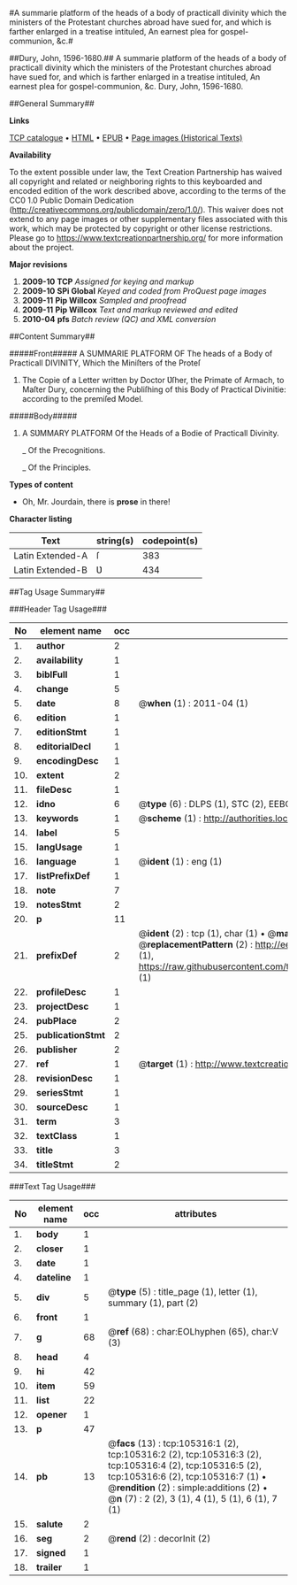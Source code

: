 #A summarie platform of the heads of a body of practicall divinity which the ministers of the Protestant churches abroad have sued for, and which is farther enlarged in a treatise intituled, An earnest plea for gospel-communion, &c.#

##Dury, John, 1596-1680.##
A summarie platform of the heads of a body of practicall divinity which the ministers of the Protestant churches abroad have sued for, and which is farther enlarged in a treatise intituled, An earnest plea for gospel-communion, &c.
Dury, John, 1596-1680.

##General Summary##

**Links**

[TCP catalogue](http://www.ota.ox.ac.uk/tcp/)  • 
[HTML](http://tei.it.ox.ac.uk/tcp/Texts-HTML/free/A37/A37090.html)  • 
[EPUB](http://tei.it.ox.ac.uk/tcp/Texts-EPUB/free/A37/A37090.epub) • 
[Page images (Historical Texts)](https://historicaltexts.jisc.ac.uk/eebo-16350189e)

**Availability**

To the extent possible under law, the Text Creation Partnership has waived all copyright and related or neighboring rights to this keyboarded and encoded edition of the work described above, according to the terms of the CC0 1.0 Public Domain Dedication (http://creativecommons.org/publicdomain/zero/1.0/). This waiver does not extend to any page images or other supplementary files associated with this work, which may be protected by copyright or other license restrictions. Please go to https://www.textcreationpartnership.org/ for more information about the project.

**Major revisions**

1. __2009-10__ __TCP__ *Assigned for keying and markup*
1. __2009-10__ __SPi Global__ *Keyed and coded from ProQuest page images*
1. __2009-11__ __Pip Willcox__ *Sampled and proofread*
1. __2009-11__ __Pip Willcox__ *Text and markup reviewed and edited*
1. __2010-04__ __pfs__ *Batch review (QC) and XML conversion*

##Content Summary##

#####Front#####
A SUMMARIE PLATFORM OF The heads of a Body of Practicall DIVINITY, Which the Miniſters of the Proteſ
1. The Copie of a Letter written by Doctor Ʋſher, the Primate of Armach, to Maſter Dury, concerning the Publiſhing of this Body of Practical Divinitie: according to the premiſed Model.

#####Body#####

1. A SƲMMARY PLATFORM Of the Heads of a Bodie of Practicall Divinity.

    _ Of the Precognitions.

    _ Of the Principles.

**Types of content**

  * Oh, Mr. Jourdain, there is **prose** in there!

**Character listing**


|Text|string(s)|codepoint(s)|
|---|---|---|
|Latin Extended-A|ſ|383|
|Latin Extended-B|Ʋ|434|

##Tag Usage Summary##

###Header Tag Usage###

|No|element name|occ|attributes|
|---|---|---|---|
|1.|__author__|2||
|2.|__availability__|1||
|3.|__biblFull__|1||
|4.|__change__|5||
|5.|__date__|8| @__when__ (1) : 2011-04 (1)|
|6.|__edition__|1||
|7.|__editionStmt__|1||
|8.|__editorialDecl__|1||
|9.|__encodingDesc__|1||
|10.|__extent__|2||
|11.|__fileDesc__|1||
|12.|__idno__|6| @__type__ (6) : DLPS (1), STC (2), EEBO-CITATION (1), OCLC (1), VID (1)|
|13.|__keywords__|1| @__scheme__ (1) : http://authorities.loc.gov/ (1)|
|14.|__label__|5||
|15.|__langUsage__|1||
|16.|__language__|1| @__ident__ (1) : eng (1)|
|17.|__listPrefixDef__|1||
|18.|__note__|7||
|19.|__notesStmt__|2||
|20.|__p__|11||
|21.|__prefixDef__|2| @__ident__ (2) : tcp (1), char (1)  •  @__matchPattern__ (2) : ([0-9\-]+):([0-9IVX]+) (1), (.+) (1)  •  @__replacementPattern__ (2) : http://eebo.chadwyck.com/downloadtiff?vid=$1&page=$2 (1), https://raw.githubusercontent.com/textcreationpartnership/Texts/master/tcpchars.xml#$1 (1)|
|22.|__profileDesc__|1||
|23.|__projectDesc__|1||
|24.|__pubPlace__|2||
|25.|__publicationStmt__|2||
|26.|__publisher__|2||
|27.|__ref__|1| @__target__ (1) : http://www.textcreationpartnership.org/docs/. (1)|
|28.|__revisionDesc__|1||
|29.|__seriesStmt__|1||
|30.|__sourceDesc__|1||
|31.|__term__|3||
|32.|__textClass__|1||
|33.|__title__|3||
|34.|__titleStmt__|2||


###Text Tag Usage###

|No|element name|occ|attributes|
|---|---|---|---|
|1.|__body__|1||
|2.|__closer__|1||
|3.|__date__|1||
|4.|__dateline__|1||
|5.|__div__|5| @__type__ (5) : title_page (1), letter (1), summary (1), part (2)|
|6.|__front__|1||
|7.|__g__|68| @__ref__ (68) : char:EOLhyphen (65), char:V (3)|
|8.|__head__|4||
|9.|__hi__|42||
|10.|__item__|59||
|11.|__list__|22||
|12.|__opener__|1||
|13.|__p__|47||
|14.|__pb__|13| @__facs__ (13) : tcp:105316:1 (2), tcp:105316:2 (2), tcp:105316:3 (2), tcp:105316:4 (2), tcp:105316:5 (2), tcp:105316:6 (2), tcp:105316:7 (1)  •  @__rendition__ (2) : simple:additions (2)  •  @__n__ (7) : 2 (2), 3 (1), 4 (1), 5 (1), 6 (1), 7 (1)|
|15.|__salute__|2||
|16.|__seg__|2| @__rend__ (2) : decorInit (2)|
|17.|__signed__|1||
|18.|__trailer__|1||
